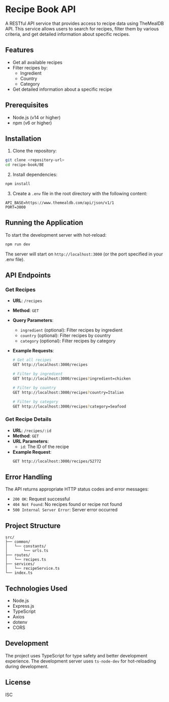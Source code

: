 # Recipe Book API

A RESTful API service that provides access to recipe data using TheMealDB API. This service allows users to search for recipes, filter them by various criteria, and get detailed information about specific recipes.

## Features

- Get all available recipes
- Filter recipes by:
  - Ingredient
  - Country
  - Category
- Get detailed information about a specific recipe

## Prerequisites

- Node.js (v14 or higher)
- npm (v6 or higher)

## Installation

1. Clone the repository:

```bash
git clone <repository-url>
cd recipe-book/BE
```

2. Install dependencies:

```bash
npm install
```

3. Create a `.env` file in the root directory with the following content:

```env
API_BASE=https://www.themealdb.com/api/json/v1/1
PORT=3000
```

## Running the Application

To start the development server with hot-reload:

```bash
npm run dev
```

The server will start on `http://localhost:3000` (or the port specified in your .env file).

## API Endpoints

### Get Recipes

- **URL**: `/recipes`
- **Method**: `GET`
- **Query Parameters**:
  - `ingredient` (optional): Filter recipes by ingredient
  - `country` (optional): Filter recipes by country
  - `category` (optional): Filter recipes by category
- **Example Requests**:

  ```bash
  # Get all recipes
  GET http://localhost:3000/recipes

  # Filter by ingredient
  GET http://localhost:3000/recipes?ingredient=chicken

  # Filter by country
  GET http://localhost:3000/recipes?country=Italian

  # Filter by category
  GET http://localhost:3000/recipes?category=Seafood
  ```

### Get Recipe Details

- **URL**: `/recipes/:id`
- **Method**: `GET`
- **URL Parameters**:
  - `id`: The ID of the recipe
- **Example Request**:
  ```bash
  GET http://localhost:3000/recipes/52772
  ```

## Error Handling

The API returns appropriate HTTP status codes and error messages:

- `200 OK`: Request successful
- `404 Not Found`: No recipes found or recipe not found
- `500 Internal Server Error`: Server error occurred

## Project Structure

```
src/
├── common/
│   └── constants/
│       └── urls.ts
├── routes/
│   └── recipes.ts
├── services/
│   └── recipeService.ts
└── index.ts
```

## Technologies Used

- Node.js
- Express.js
- TypeScript
- Axios
- dotenv
- CORS

## Development

The project uses TypeScript for type safety and better development experience. The development server uses `ts-node-dev` for hot-reloading during development.

## License

ISC
